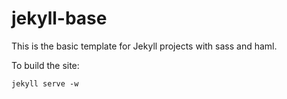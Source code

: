 jekyll-base
===========

This is the basic template for Jekyll projects with sass and haml.

To build the site:

```
jekyll serve -w
```
